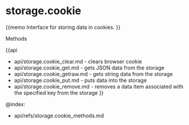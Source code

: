 storage.cookie 
=============

{{memo Interface for storing data in cookies. }}





<div class='h2'>Methods</div>

{{api
- api/storage.cookie_clear.md - clears browser cookie
- api/storage.cookie_get.md - gets JSON data from the storage
- api/storage.cookie_getraw.md - gets string data from the storage
- api/storage.cookie_put.md - puts data into the storage
- api/storage.cookie_remove.md - removes a data item associated with the specified key from the storage
}}





@index:
- api/refs/storage.cookie_methods.md

